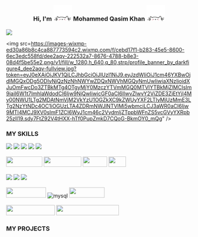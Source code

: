 <h3 align="center">
    Hi, I'm
    <img alt="popupcat" src="images/giphy.webp" width="50">
    Mohammed Qasim Khan
    <img alt="typingcat" src="images/typingcat.webp" width="50"> 
</h3>
    
<a href="https://github.com/DenverCoder1/readme-typing-svg"><img src="https://readme-typing-svg.herokuapp.com?lines=A+Computer+Science+Graduate.;A+Full-Stack+Developer.;A+Budding+Machine+Learning+Engineer.&width=500&height=50&color=E00748" align="center"></a>

<img src=https://images-wixmp-ed30a86b8c4ca887773594c2.wixmp.com/f/cebd17f1-b283-45e5-8600-6ec3edc558fd/dee2aqv-222532a7-8676-4788-b8e3-08d4f5be55e2.png/v1/fill/w_1280,h_640,q_80,strp/profile_banner_by_darkfigure4_dee2aqv-fullview.jpg?token=eyJ0eXAiOiJKV1QiLCJhbGciOiJIUzI1NiJ9.eyJzdWIiOiJ1cm46YXBwOjdlMGQxODg5ODIyNjQzNzNhNWYwZDQxNWVhMGQyNmUwIiwiaXNzIjoidXJuOmFwcDo3ZTBkMTg4OTgyMjY0MzczYTVmMGQ0MTVlYTBkMjZlMCIsIm9iaiI6W1t7ImhlaWdodCI6Ijw9NjQwIiwicGF0aCI6IlwvZlwvY2ViZDE3ZjEtYjI4My00NWU1LTg2MDAtNmVjM2VkYzU1OGZkXC9kZWUyYXF2LTIyMjUzMmE3LTg2NzYtNDc4OC1iOGUzLTA4ZDRmNWJlNTVlMi5wbmciLCJ3aWR0aCI6Ijw9MTI4MCJ9XV0sImF1ZCI6WyJ1cm46c2VydmljZTppbWFnZS5vcGVyYXRpb25zIl19.sdy7FtZ92V4tHXX-hTf0PupZmkD7CQoG-BkmOY0_mQg" />

<h3 >MY SKILLS</h3>
<div><img src="https://img.shields.io/badge/Flutter%20-%2302569B.svg?&style=for-the-badge&logo=Flutter&logoColor=white" /> <img src="https://img.shields.io/badge/django%20-%23092E20.svg?&style=for-the-badge&logo=django&logoColor=white"/> <img src="https://img.shields.io/badge/angular%20-%23DD0031.svg?&style=for-the-badge&logo=angular&logoColor=white"/> <img src="https://img.shields.io/badge/react%20-%2320232a.svg?&style=for-the-badge&logo=react&logoColor=%2361DAFB"/> <img src="https://img.shields.io/badge/javascript%20-%23323330.svg?&style=for-the-badge&logo=javascript&logoColor=%23F7DF1E"/></div> 
<br/>
<div>
<img src="https://res.cloudinary.com/practicaldev/image/fetch/s---tuyDVl_--/c_limit%2Cf_auto%2Cfl_progressive%2Cq_auto%2Cw_880/https://img.shields.io/badge/Node.js-43853D%3Fstyle%3Dfor-the-badge%26logo%3Dnode.js%26logoColor%3Dwhite" loading="lazy" width="98" height="28">
 <img src="https://res.cloudinary.com/practicaldev/image/fetch/s--Rl0DwDaF--/c_limit%2Cf_auto%2Cfl_progressive%2Cq_auto%2Cw_880/https://img.shields.io/badge/Express.js-404D59%3Fstyle%3Dfor-the-badge" loading="lazy" width="102" height="28"> <img src="https://res.cloudinary.com/practicaldev/image/fetch/s--L8VxAWme--/c_limit%2Cf_auto%2Cfl_progressive%2Cq_auto%2Cw_880/https://img.shields.io/badge/PHP-777BB4%3Fstyle%3Dfor-the-badge%26logo%3Dphp%26logoColor%3Dwhite" loading="lazy" width="66" height="28"> <img src="https://res.cloudinary.com/practicaldev/image/fetch/s--n5ddUkgx--/c_limit%2Cf_auto%2Cfl_progressive%2Cq_auto%2Cw_880/https://img.shields.io/badge/R-276DC3%3Fstyle%3Dfor-the-badge%26logo%3Dr%26logoColor%3Dwhite" loading="lazy" width="47" height="28"></div>
<br/>
<div><img src="https://img.shields.io/badge/java-%23ED8B00.svg?&style=for-the-badge&logo=java&logoColor=white"/> <img src="https://img.shields.io/badge/c++%20-%2300599C.svg?&style=for-the-badge&logo=c%2B%2B&ogoColor=white"/> <img src="https://img.shields.io/badge/python%20-%2314354C.svg?&style=for-the-badge&logo=python&logoColor=white"/></div>
<br/>
<div><img src="https://res.cloudinary.com/practicaldev/image/fetch/s--m4KqDleG--/c_limit%2Cf_auto%2Cfl_progressive%2Cq_auto%2Cw_880/https://img.shields.io/badge/MongoDB-4EA94B%3Fstyle%3Dfor-the-badge%26logo%3Dmongodb%26logoColor%3Dwhite" width="108" height="28"> <img alt="mysql" src="https://res.cloudinary.com/practicaldev/image/fetch/s--64SDqzGb--/c_limit%2Cf_auto%2Cfl_progressive%2Cq_auto%2Cw_880/https://img.shields.io/badge/MySQL-005C84%3Fstyle%3Dfor-the-badge%26logo%3Dmysql%26logoColor%3Dwhite" loading="lazy" width="88" height="28"> <img src="https://res.cloudinary.com/practicaldev/image/fetch/s--EnlR3l1O--/c_limit%2Cf_auto%2Cfl_progressive%2Cq_auto%2Cw_880/https://img.shields.io/badge/Oracle-F80000%3Fstyle%3Dfor-the-badge%26logo%3DOracle%26logoColor%3Dwhite" width="96" height="28"></div>
<br/>
<div align="justifycenter"><img src="https://res.cloudinary.com/practicaldev/image/fetch/s--891ylAtK--/c_limit%2Cf_auto%2Cfl_progressive%2Cq_auto%2Cw_880/https://img.shields.io/badge/Amazon_AWS-232F3E%3Fstyle%3Dfor-the-badge%26logo%3Damazon-aws%26logoColor%3Dwhite" loading="lazy" width="132" height="28"> <img src="https://res.cloudinary.com/practicaldev/image/fetch/s--JJmfAMOd--/c_limit%2Cf_auto%2Cfl_progressive%2Cq_auto%2Cw_880/https://img.shields.io/badge/Microsoft_Azure-0089D6%3Fstyle%3Dfor-the-badge%26logo%3Dmicrosoft-azure%26logoColor%3Dwhite" loading="lazy" width="170" height="28"></div>

<h3>MY PROJECTS</h3>



